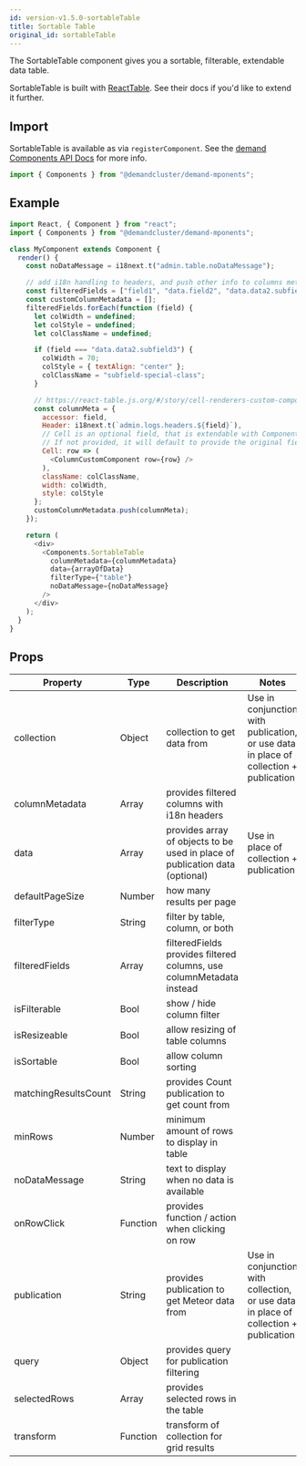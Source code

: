 ```yaml
---
id: version-v1.5.0-sortableTable
title: Sortable Table
original_id: sortableTable
---
```


The SortableTable component gives you a sortable, filterable, extendable data table.

SortableTable is built with [ReactTable](https://react-table.js.org/#/story/readm). See their docs if you'd like to extend it further.

## Import

SortableTable is available as via `registerComponent`. See the [demand Components API Docs](https://docs.demandcluster.com/dedemand-/trunk/components-api) for more info.

```javascript
import { Components } from "@demandcluster/demand-mponents";
```

## Example

```javascript
import React, { Component } from "react";
import { Components } from "@demandcluster/demand-mponents";

class MyComponent extends Component {
  render() {
    const noDataMessage = i18next.t("admin.table.noDataMessage");

    // add i18n handling to headers, and push other info to columns meta
    const filteredFields = ["field1", "data.field2", "data.data2.subfield3", "field4"];
    const customColumnMetadata = [];
    filteredFields.forEach(function (field) {
      let colWidth = undefined;
      let colStyle = undefined;
      let colClassName = undefined;

      if (field === "data.data2.subfield3") {
        colWidth = 70;
        colStyle = { textAlign: "center" };
        colClassName = "subfield-special-class";
      }

      // https://react-table.js.org/#/story/cell-renderers-custom-components
      const columnMeta = {
        accessor: field,
        Header: i18next.t(`admin.logs.headers.${field}`),
        // Cell is an optional field, that is extendable with Components.
        // If not provided, it will default to provide the original field data
        Cell: row => (
          <ColumnCustomComponent row={row} />
        ),
        className: colClassName,
        width: colWidth,
        style: colStyle
      };
      customColumnMetadata.push(columnMeta);
    });

    return (
      <div>
        <Components.SortableTable
          columnMetadata={columnMetadata}
          data={arrayOfData}
          filterType={"table"}
          noDataMessage={noDataMessage}
        />
      </div>
    );
  }
}
```

## Props

| Property             | Type     | Description                                                                  | Notes                                                                                 |
| -------------------- | -------- | ---------------------------------------------------------------------------- | ------------------------------------------------------------------------------------- |
| collection           | Object   | collection to get data from                                                  | Use in conjunction with publication, or use data in place of collection + publication |
| columnMetadata       | Array    | provides filtered columns with i18n headers                                  |                                                                                       |
| data                 | Array    | provides array of objects to be used in place of publication data (optional) | Use in place of collection + publication                                              |
| defaultPageSize      | Number   | how many results per page                                                    |                                                                                       |
| filterType           | String   | filter by table, column, or both                                             |                                                                                       |
| filteredFields       | Array    | filteredFields provides filtered columns, use columnMetadata instead         |                                                                                       |
| isFilterable         | Bool     | show / hide column filter                                                    |                                                                                       |
| isResizeable         | Bool     | allow resizing of table columns                                              |                                                                                       |
| isSortable           | Bool     | allow column sorting                                                         |                                                                                       |
| matchingResultsCount | String   | provides Count publication to get count from                                 |                                                                                       |
| minRows              | Number   | minimum amount of rows to display in table                                   |                                                                                       |
| noDataMessage        | String   | text to display when no data is available                                    |                                                                                       |
| onRowClick           | Function | provides function / action when clicking on row                              |                                                                                       |
| publication          | String   | provides publication to get Meteor data from                                 | Use in conjunction with collection, or use data in place of collection + publication  |
| query                | Object   | provides query for publication filtering                                     |                                                                                       |
| selectedRows         | Array    | provides selected rows in the table                                          |                                                                                       |
| transform            | Function | transform of collection for grid results                                     |                                                                                       |
